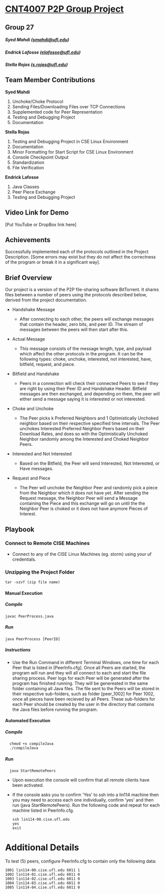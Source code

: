 # <u>CNT4007 P2P Group Project</u>

## Group 27
##### <i>Syed Mahdi (smahdi@ufl.edu)</i> 
##### <i>Endrick Lafosse (elafosse@ufl.edu)</i>
##### <i>Stella Rojas (s.rojas@ufl.edu)</i>

## Team Member Contributions
**Syed Mahdi**
1. Unchoke/Choke Protocol
2. Sending Files/Downloading Files over TCP Connections
3. Supplemented code for Peer Representation
4. Testing and Debugging Project
5. Documentation

**Stella Rojas**
1. Testing and Debugging Project in CSE Linux Environment
2. Documentation
3. Minor Formatting for Start Script for CSE Linux Environment
4. Console Checkpoint Output
5. Standardization
6. File Verification

**Endrick Lafosse**
1. Java Classes
2. Peer Piece Exchange
3. Testing and Debugging Project

## Video Link for Demo 
[Put YouTube or DropBox link here]

## Achievements
Successfully implemented each of the protocols outlined in the Project Description. [Some errors may exist but they do not affect the correctness of the program or break it in a significant way].

## Brief Overview
Our project is a version of the P2P file-sharing software BitTorrent. It shares files between a number of peers using the protocols described below, derived from the project documentation. 

- Handshake Message
    - After connecting to each other, the peers will exchange messages that contain the header, zero bits, and peer ID. The stream of messages between the peers will then start after this.
      
- Actual Message 
    - This message consists of the message length, type, and payload which affect the other protocols in the program. It can be the following types: choke, unchoke, interested, not interested, have, bitfield, request, and piece.
      
- Bitfield and Handshake
    - Peers in a connection will check their connected Peers to see if they are right by using their Peer ID and Handshake Header. Bitfield messages are then exchanged, and depending on them, the peer will either send a message saying it is interested or not interested.
      
- Choke and Unchoke
    - The Peer picks k Preferred Neighbors and 1 Optimistically Unchoked neighbor based on their respective specified time intervals. The Peer unchokes Interested Preferred Neighbor Peers based on their Download Rates, and does so with the Optimistically Unchoked Neighbor randomly among the Interested and Choked Neighbor Peers.
      
- Interested and Not Interested
    - Based on the Bitfield, the Peer will send Interested, Not Interested, or Have messages.
      
- Request and Piece
    - The Peer will unchoke the Neighbor Peer and randomly pick a piece from the Neighbor which it does not have yet. After sending the Request message, the Neighbor Peer will send a Message containing the Piece and this exchange will go on until the the Neighbor Peer is choked or it does not have anymore Pieces of Interest.

## Playbook
### Connect to Remote CISE Machines
- Connect to any of the CISE Linux Machines (eg. storm) using your uf credentials. 

### Unzipping the Project Folder
    tar -xzvf (zip file name) 

#### Manual Execution
##### Compile
    javac PeerProcess.java
##### Run
    java PeerProcess [PeerID]
##### Instructions
- Use the Run Command in different Terminal Windows, one time for each Peer that is listed in [PeerInfo.cfg]. Once all Peers are started, the program will run and they will all connect to each and start the file sharing process. Peer logs for each Peer will be generated after the program has finished running. They will be genereated in the same folder containing all Java files. The file sent to the Peers will be stored in their respective sub-folders, such as folder [peer_1002] for Peer 1002, once all pieces have been recieved by all Peers. These sub-folders for each Peer should be created by the user in the directory that contains the Java files before running the program.

#### Automated Execution 
##### Compile
      chmod +x compileJava
      ./compileJava
##### Run
      java StartRemotePeers
- Upon execution the console will confirm that all remote clients have been activated.
- If the console asks you to confirm 'Yes' to ssh into a lin114 machine then you may need to access each one individually, confirm 'yes' and then run (java StartRemotePeers). Run the following code and repeat for each machine listed in PeerInfo.cfg. 

      ssh lin114-00.cise.ufl.edu
      yes
      exit

# Additional Details
To test (5) peers, configure PeerInfo.cfg to contain only the following data:

    1001 lin114-00.cise.ufl.edu 6011 1 
    1002 lin114-01.cise.ufl.edu 6011 0 
    1003 lin114-02.cise.ufl.edu 6011 0 
    1004 lin114-03.cise.ufl.edu 6011 0 
    1005 lin114-04.cise.ufl.edu 6011 0 
